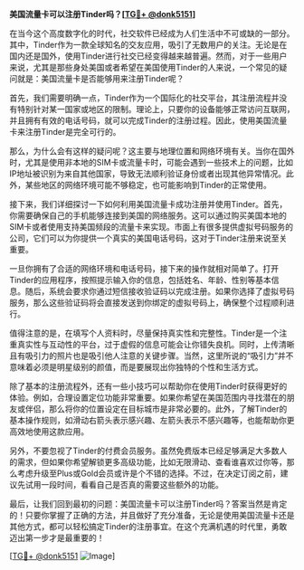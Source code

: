 **美国流量卡可以注册Tinder吗？[[TG💪+ @donk5151](https://t.me/s/donk5151)]**

在当今这个高度数字化的时代，社交软件已经成为人们生活中不可或缺的一部分。其中，Tinder作为一款全球知名的交友应用，吸引了无数用户的关注。无论是在国内还是国外，使用Tinder进行社交已经变得越来越普遍。然而，对于一些用户来说，尤其是那些身处美国或者希望在美国使用Tinder的人来说，一个常见的疑问就是：美国流量卡是否能够用来注册Tinder呢？

首先，我们需要明确一点，Tinder作为一个国际化的社交平台，其注册流程并没有特别针对某一国家或地区的限制。理论上，只要你的设备能够正常访问互联网，并且拥有有效的电话号码，就可以完成Tinder的注册过程。因此，使用美国流量卡来注册Tinder是完全可行的。

那么，为什么会有这样的疑问呢？这主要与地理位置和网络环境有关。当你在国外时，尤其是使用非本地的SIM卡或流量卡时，可能会遇到一些技术上的问题，比如IP地址被识别为来自其他国家，导致无法顺利验证身份或者出现其他异常情况。此外，某些地区的网络环境可能不够稳定，也可能影响到Tinder的正常使用。

接下来，我们详细探讨一下如何利用美国流量卡成功注册并使用Tinder。首先，你需要确保自己的手机能够连接到美国的网络服务。这可以通过购买美国本地的SIM卡或者使用支持美国频段的流量卡来实现。市面上有很多提供虚拟号码服务的公司，它们可以为你提供一个真实的美国电话号码，这对于Tinder注册来说至关重要。

一旦你拥有了合适的网络环境和电话号码，接下来的操作就相对简单了。打开Tinder的应用程序，按照提示输入你的信息，包括姓名、年龄、性别等基本信息。随后，系统会要求你通过短信接收验证码以完成注册。如果你选择了虚拟号码服务，那么这些验证码将会直接发送到你绑定的虚拟号码上，确保整个过程顺利进行。

值得注意的是，在填写个人资料时，尽量保持真实性和完整性。Tinder是一个注重真实性与互动性的平台，过于虚假的信息可能会让你错失良机。同时，上传清晰且有吸引力的照片也是吸引他人注意的关键步骤。当然，这里所说的“吸引力”并不意味着必须是明星级别的颜值，而是要展现出你独特的个性和生活方式。

除了基本的注册流程外，还有一些小技巧可以帮助你在使用Tinder时获得更好的体验。例如，合理设置定位功能非常重要。如果你希望在美国范围内寻找潜在的朋友或伴侣，那么将你的位置设定在目标城市是非常必要的。此外，了解Tinder的基本操作规则，如滑动右箭头表示感兴趣、左箭头表示不感兴趣等，也能帮助你更高效地使用这款应用。

另外，不要忽视了Tinder的付费会员服务。虽然免费版本已经足够满足大多数人的需求，但如果你希望解锁更多高级功能，比如无限滑动、查看谁喜欢过你等，那么考虑升级至Plus或Gold会员或许是个不错的选择。不过，在决定订阅之前，建议先试用一段时间，看看自己是否真的需要这些额外的功能。

最后，让我们回到最初的问题：美国流量卡可以注册Tinder吗？答案当然是肯定的！只要你掌握了正确的方法，并且做好了充分准备，无论是使用美国流量卡还是其他方式，都可以轻松搞定Tinder的注册事宜。在这个充满机遇的时代里，勇敢迈出第一步才是最重要的！

[[TG💪+ @donk5151](https://t.me/s/donk5151) ![Image](https://i.postimg.cc/rwNCRYN7/Snipaste-2025-04-30-17-27-05.png)]